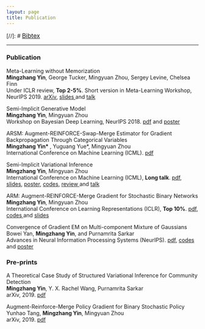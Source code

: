 ```yaml
---
layout: page
title: Publication 
---
```

[//]: #  <span style="font-size:16px"> <a href="https://mingzhang-yin.github.io/assets/pdfs/reference.bib">Bibtex</a> </span> 

___ 



### Publication 
Meta-Learning without Memorization
 <br> <span style="font-size:14px"> **Mingzhang Yin**, George Tucker, Mingyuan Zhou, Sergey Levine, Chelsea Finn  <br>
Under ICLR review, **Top 2-5%**. Short version in Meta-Learning Workshop, NeurIPS 2019. [arXiv](https://arxiv.org/pdf/1912.03820.pdf), <a href="http://ai.stanford.edu/~cbfinn/_files/neurips19_memorization.pdf" target="_blank"> slides </a> and <a href="https://slideslive.com/38921876/bayesian-deep-learning-3" target="_blank"> talk </a> 

Semi-Implicit Generative Model
<br> <span style="font-size:14px"> **Mingzhang Yin**, Mingyuan Zhou  <br>
 Workshop on Bayesian Deep Learning, NeurIPS 2018. [pdf](http://bayesiandeeplearning.org/2018/papers/84.pdf) and <a href="https://github.com/mingzhang-yin/mingzhang-yin.github.io/blob/master/assets/pdfs/sigmo_poster.pdf">poster </a> </span>

ARSM: Augment-REINFORCE-Swap-Merge Estimator for Gradient Backpropagation Through Categorical Variables
<br> <span style="font-size:14px"> <b>Mingzhang Yin* </b>, Yuguang Yue*, Mingyuan Zhou  <br>
International Conference on Machine Learning (ICML).  [pdf](https://arxiv.org/abs/1905.01413)



Semi-Implicit Variational Inference
<br> <span style="font-size:14px"> **Mingzhang Yin**, Mingyuan Zhou  <br>
International Conference on Machine Learning (ICML), **Long talk**.  [pdf](http://proceedings.mlr.press/v80/yin18b/yin18b.pdf), <a href="https://github.com/mingzhang-yin/mingzhang-yin.github.io/blob/master/assets/pdfs/SIVI_ICML.pdf" target="_blank">slides</a>, <a href="https://github.com/mingzhang-yin/mingzhang-yin.github.io/blob/master/assets/pdfs/SIVI_poster.pdf" target="_blank">poster</a>, <a href="https://github.com/mingzhang-yin/SIVI" target="_blank">codes</a>, <a href="https://github.com/mingzhang-yin/mingzhang-yin.github.io/blob/master/assets/pdfs/sivi_review.txt" target="_blank"> review </a> and <a href="https://vimeo.com/294655456" target="_blank"> talk </a> 
 </span>
 

 ARM: Augment-REINFORCE-Merge Gradient for Stochastic Binary Networks 
<br> <span style="font-size:14px"> **Mingzhang Yin**, Mingyuan Zhou  <br>
International Conference on Learning Representations (ICLR), **Top 10%**.  [pdf](https://openreview.net/pdf?id=S1lg0jAcYm), <a href="https://github.com/mingzhang-yin/ARM-gradient" target="_blank">codes </a> and <a href="https://github.com/mingzhang-yin/mingzhang-yin.github.io/blob/master/assets/pdfs/ARM_slides_binary.pdf" target="_blank">slides </a>
 </span>

Convergence of Gradient EM on Multi-component Mixture of Gaussians
 <br> <span style="font-size:14px"> Bowei Yan, **Mingzhang Yin**, and Purnamrita Sarkar  <br>
Advances in Neural Information Processing Systems (NeurIPS).  [pdf](https://papers.nips.cc/paper/7271-convergence-of-gradient-em-on-multi-component-mixture-of-gaussians), <a href="https://github.com/mingzhang-yin/Convergence-of-Gradient-EM-on-Multi-component-Mixture-of-Gaussians">codes </a> and <a href="https://github.com/mingzhang-yin/mingzhang-yin.github.io/blob/master/assets/pdfs/2017nips_poster.pdf">poster </a>  </span>


### Pre-prints
 
 
A Theoretical Case Study of Structured Variational Inference for Community Detection
<br> <span style="font-size:14px">  **Mingzhang Yin**, Y. X. Rachel Wang, Purnamrita Sarkar  <br>
arXiv, 2019. [pdf](https://arxiv.org/abs/1907.12203)  
 


Augment-Reinforce-Merge Policy Gradient for Binary Stochastic Policy
<br> <span style="font-size:14px"> Yunhao Tang, **Mingzhang Yin**, Mingyuan Zhou  <br>
arXiv, 2019. [pdf](https://arxiv.org/abs/1903.05284)
  


  

